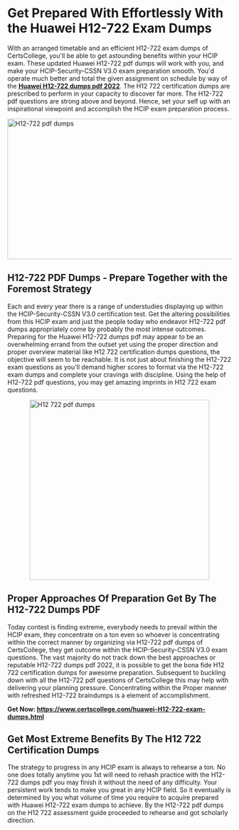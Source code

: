 <h1><strong>Get Prepared With Effortlessly With the Huawei H12-722 Exam Dumps&nbsp;</strong></h1>
<p><span style="font-weight: 400;">With an arranged timetable and an efficient  H12-722 exam dumps of CertsCollege, you'll be able to get astounding benefits within your HCIP exam. These updated Huawei H12-722 pdf dumps will work with you, and make your HCIP-Security-CSSN V3.0 exam preparation smooth. You'd operate much better and total the given assignment on schedule by way of the <strong><a href="https://www.certscollege.com/huawei-H12-722-exam-dumps.html">Huawei H12-722 dumps pdf 2022</a></strong>. The H12 722 certification dumps are prescribed to perform in your capacity to discover far more. The  H12-722 pdf questions are strong above and beyond. Hence, set your self up with an inspirational viewpoint and accomplish the HCIP exam preparation process.&nbsp;</span></p>
<p><span style="font-weight: 400;"><img style="display: block; margin-left: auto; margin-right: auto;" src="https://i.ibb.co/CPDK3ps/Yellow-and-Blue-Initiative-Blog-Banner.png" alt="H12-722 pdf dumps" width="559" height="315" /></span></p>
<h2><strong>H12-722 PDF Dumps - Prepare Together with the Foremost Strategy</strong></h2>
<p><span style="font-weight: 400;">Each and every year there is a range of understudies displaying up within the HCIP-Security-CSSN V3.0 certification test. Get the altering possibilities from this HCIP exam and just the people today who endeavor H12-722 pdf dumps appropriately come by probably the most intense outcomes. Preparing for the Huawei H12-722 dumps pdf may appear to be an overwhelming errand from the outset yet using the proper direction and proper overview material like H12 722 certification dumps questions, the objective will seem to be reachable. It is not just about finishing the H12-722 exam questions as you'll demand higher scores to format via the H12-722 exam dumps and complete your cravings with discipline. Using the help of H12-722 pdf questions, you may get amazing imprints in H12 722 exam questions.</span></p>
<p><span style="font-weight: 400;"><a href="https://tinyurl.com/3uajuje7"><img style="display: block; margin-left: auto; margin-right: auto;" src="https://i.ibb.co/9tMrhdY/Teacher-Appreciation-Invitation.png" alt="H12 722 pdf dumps " width="404" height="404" /></a></span></p>
<h2><strong>Proper Approaches Of Preparation Get By The H12-722 Dumps PDF</strong></h2>
<p><span style="font-weight: 400;">Today contest is finding extreme, everybody needs to prevail within the HCIP exam, they concentrate on a ton even so whoever is concentrating within the correct manner by organizing via H12-722 pdf dumps of CertsCollege, they get outcome within the HCIP-Security-CSSN V3.0 exam questions. The vast majority do not track down the best approaches or reputable H12-722 dumps pdf 2022, it is possible to get the bona fide H12 722 certification dumps for awesome preparation. Subsequent to buckling down with all the  H12-722 pdf questions of CertsCollege this may help with delivering your planning pressure. Concentrating within the Proper manner with refreshed H12-722 braindumps is a element of accomplishment.</span></p>
<p><span style="font-weight: 400;"><strong>Get Now: <a href="https://www.certscollege.com/huawei-H12-722-exam-dumps.html">https://www.certscollege.com/huawei-H12-722-exam-dumps.html</a></strong></span></p>
<h2><strong>Get Most Extreme Benefits By The H12 722 Certification Dumps</strong></h2>
<p><span style="font-weight: 400;">The strategy to progress in any HCIP exam is always to rehearse a ton. No one does totally anytime you 1st will need to rehash practice with the H12-722 dumps pdf you may finish it without the need of any difficulty. Your persistent work tends to make you great in any HCIP field. So it eventually is determined by you what volume of time you require to acquire prepared with Huawei H12-722 exam dumps to achieve. By the H12-722 pdf dumps on the H12 722 assessment guide proceeded to rehearse and got scholarly direction.</span></p>
